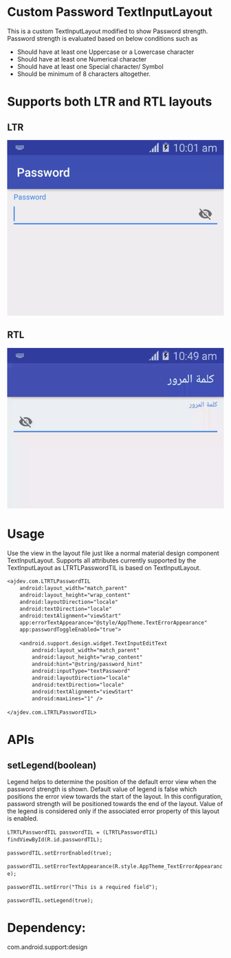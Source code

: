 # Custom Password TextInputLayout
This is a custom TextInputLayout modified to show Password strength. Password strength is evaluated based on below conditions such as
 * Should have at least one Uppercase or a Lowercase character
 * Should have at least one Numerical character
 * Should have at least one Special character/ Symbol
 * Should be minimum of 8 characters altogether.

# Supports both LTR and RTL layouts
## LTR

![LTR](https://github.com/akshayjkumar/CustomPasswordTextInputLayout/blob/master/password_english_layout.gif?raw=true)

## RTL

![RTL](https://github.com/akshayjkumar/CustomPasswordTextInputLayout/blob/master/password_arabic_layout.gif?raw=true)

# Usage
Use the view in the layout file just like a normal material design component TextInputLayout. Supports all attributes
currently supported by the TextInputLayout as LTRTLPasswordTIL is based on TextInputLayout.

    <ajdev.com.LTRTLPasswordTIL
        android:layout_width="match_parent"
        android:layout_height="wrap_content"
        android:layoutDirection="locale"
        android:textDirection="locale"
        android:textAlignment="viewStart"
        app:errorTextAppearance="@style/AppTheme.TextErrorAppearance"
        app:passwordToggleEnabled="true">

        <android.support.design.widget.TextInputEditText
            android:layout_width="match_parent"
            android:layout_height="wrap_content"
            android:hint="@string/password_hint"
            android:inputType="textPassword"
            android:layoutDirection="locale"
            android:textDirection="locale"            
            android:textAlignment="viewStart"            
            android:maxLines="1" />

    </ajdev.com.LTRTLPasswordTIL>

# APIs
## setLegend(boolean)
Legend helps to determine the position of the default error view when the password strength is shown. Default value of legend is false which positions the error view towards the start of the layout. In this configuration, password strength will be positioned towards the end of the layout. Value of the legend is considered only if the associated error property of this layout is enabled.


`LTRTLPasswordTIL passwordTIL = (LTRTLPasswordTIL) findViewById(R.id.passwordTIL);`

`passwordTIL.setErrorEnabled(true);`

`passwordTIL.setErrorTextAppearance(R.style.AppTheme_TextErrorAppearance);`

`passwordTIL.setError("This is a required field");`

`passwordTIL.setLegend(true);`

# Dependency:
com.android.support:design
